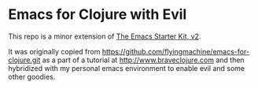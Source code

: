 # Emacs for Clojure with Evil 

This repo is a minor extension of [The Emacs Starter Kit, v2](https://github.com/technomancy/emacs-starter-kit/tree/v2).

It was originally copied from https://github.com/flyingmachine/emacs-for-clojure.git as a part of a tutorial at http://www.braveclojure.com and then hybridized with my personal emacs environment to enable evil and some other goodies.
